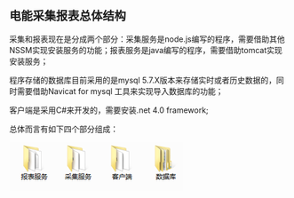 ## 电能采集报表总体结构

采集和报表现在是分成两个部分：采集服务是node.js编写的程序，需要借助其他NSSM实现安装服务的功能；报表服务是java编写的程序，需要借助tomcat实现安装服务；

程序存储的数据库目前采用的是mysql 5.7.X版本来存储实时或者历史数据的，同时需要借助Navicat for mysql 工具来实现导入数据库的功能；

客户端是采用C\#来开发的，需要安装.net 4.0 framework;

总体而言有如下四个部分组成：

![](/assets/folders.png)

